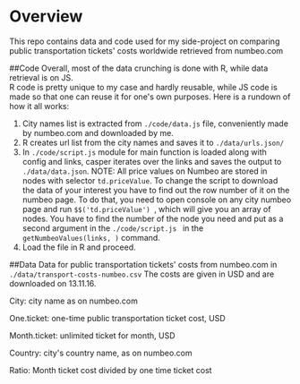 # Overview
This repo contains data and code used for my side-project on comparing public transportation tickets' costs worldwide retrieved from numbeo.com


##Code
Overall, most of the data crunching is done with R, while data retrieval is on JS.  
R code is pretty unique to my case and hardly reusable, while JS code is made so that one can reuse it for one's own purposes. Here is a rundown of how it all works:

1. City names list is extracted from ```./code/data.js``` file, conveniently made by numbeo.com and downloaded by me.
2. R creates url list from the city names and saves it to ```./data/urls.json/```
3. In ```./code/script.js``` module for main function is loaded along with config and links, casper iterates over the links and saves the output to ```./data/data.json```. NOTE: All price values on Numbeo are stored in nodes with selector ```td.priceValue```. To change the script to download the data of your interest you have to find out the row number of it on the numbeo page. To do that, you need to open console on any city numbeo page and run ```$$('td.priceValue') ```, which will give you an array of nodes. You have to find the number of the node you need and put as a second argument in the ```./code/script.js ``` in the ```getNumbeoValues(links, )``` command.
4. Load the file in R and proceed.

##Data
Data for public transportation tickets' costs from numbeo.com in ```./data/transport-costs-numbeo.csv```
The costs are given in USD and are downloaded on 13.11.16.

City: city name as on numbeo.com

One.ticket: one-time public transportation ticket cost, USD

Month.ticket: unlimited ticket for month, USD

Country: city's country name, as on numbeo.com

Ratio: Month ticket cost divided by one time ticket cost

